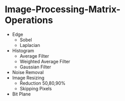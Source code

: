 # Image-Processing-Matrix-Operations

- Edge
  - Sobel 
  - Laplacian
- Histogram
  - Average Filter
  - Weighted Average Filter
  - Gaussian Filter
- Noise Removal
- Image Resizing
  - Reduction 50,80,90%
  - Skipping Pixels
- Bit Plane 
